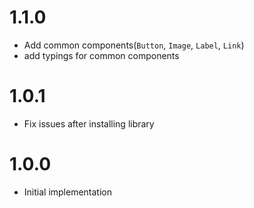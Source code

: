 # 1.1.0
- Add common components(`Button`, `Image`, `Label`, `Link`)
- add typings for common components
# 1.0.1
- Fix issues after installing library
# 1.0.0
- Initial implementation
